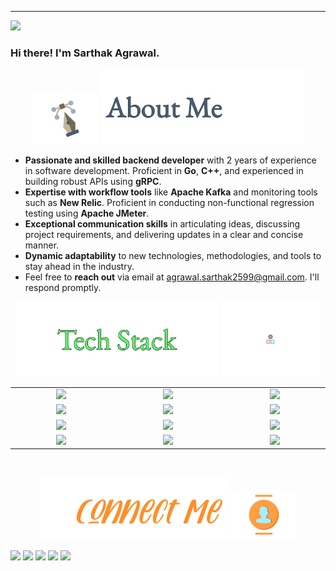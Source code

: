 <hr>

![](https://komarev.com/ghpvc/?username=sarthakagrawal34)

### Hi there! I'm Sarthak Agrawal.

<p align="center"> 
  <img src="https://github.com/sarthakagrawal34/sarthakagrawal34/blob/gh-pages/assets/pen-doretti-nicholas-dribble.gif" height="80em" />
  <img src="https://github.com/sarthakagrawal34/sarthakagrawal34/blob/gh-pages/assets/AboutMe-light.png" height="120em" />
</p>

<ul>
  <li><strong>Passionate and skilled backend developer</strong> with 2 years of experience in software development. Proficient in <strong>Go</strong>, <strong>C++</strong>, and experienced in building robust APIs using <strong>gRPC</strong>.</li>
  <li><strong>Expertise with workflow tools</strong> like <strong>Apache Kafka</strong> and monitoring tools such as <strong>New Relic</strong>. Proficient in conducting non-functional regression testing using <strong>Apache JMeter</strong>.</li>
  <li><strong>Exceptional communication skills</strong> in articulating ideas, discussing project requirements, and delivering updates in a clear and concise manner.</li>
  <li><strong>Dynamic adaptability</strong> to new technologies, methodologies, and tools to stay ahead in the industry.</li>
  <li>Feel free to <strong>reach out</strong> via email at <a href="mailto:agrawal.sarthak2599@gmail.com">agrawal.sarthak2599@gmail.com</a>. I'll respond promptly.</li>
</ul>

<p align="center">
  <img src="https://github.com/sarthakagrawal34/sarthakagrawal34/blob/gh-pages/assets/TechStack-light-center.png" height="120em" />
  <img src="https://github.com/sarthakagrawal34/sarthakagrawal34/blob/gh-pages/assets/resp-dribble.gif" height="120em" />
</p>

<div align="center">
  <table>
    <col width="200em" />
    <col width="220em" />
    <col width="200em" />
    <tr>
      <td align="center"><img src="https://img.shields.io/badge/-Go-white?logo=Go&logoColor=%2300ADD8" /></td>
      <td align="center"><img src="https://img.shields.io/badge/-C++-white?style=flat&logo=C%2B%2B&logoColor=00599C" /></td>
      <td align="center"><img src="https://img.shields.io/badge/Java-ED8B00?style=for-the-badge&logo=openjdk&logoColor=white" /></td>
    </tr>
    <tr>
      <td align="center"><img src="https://img.shields.io/badge/-MySQL-white?style=flat&logo=mysql" /></td>
      <td align="center"><img src="https://img.shields.io/badge/-MongoDB-white?logo=MongoDB&logoColor=%2347A248" /></td>
      <td align="center"><img src="https://img.shields.io/badge/-Redis-white?logo=Redis&logoColor=%23DC382D" /></td>
    </tr>
    <tr>
      <td align="center"><img src="https://img.shields.io/badge/-Kafka-white?logo=Apache-Kafka&logoColor=%23231F20" /></td>
      <td align="center"><img src="https://img.shields.io/badge/-New%20Relic-white?logo=New%20Relic&logoColor=%231CE783" /></td>
      <td align="center"><img src="https://img.shields.io/badge/-JMeter-white?logo=Apache%20JMeter&logoColor=%23D22128" /></td>
    </tr>
    <tr>
      <td align="center"><img src="https://img.shields.io/badge/-Git-white?style=flat&logo=git" /></td>
      <td align="center"><img src="https://img.shields.io/badge/-React-white?logo=React&logoColor=%2361DAFB" /></td>
      <td align="center"><img src="https://img.shields.io/badge/-VS%20Code-white?style=flat&logo=visual-studio-code&logoColor=007ACC" /></td>
    </tr>
  </table>
</div>

<br>

<p align="center"> 
  <img src="https://github.com/sarthakagrawal34/sarthakagrawal34/blob/gh-pages/assets/Connect-light-0x01.jpg" height="100em" />
  <img src="https://github.com/sarthakagrawal34/sarthakagrawal34/blob/gh-pages/assets/team-doretti-nicolas-dribble.gif" height="80em" />
</p>

<p align="left">
  <a href="mailto:agrawal.sarthak2599@gmail.com"><img src="https://img.shields.io/badge/-sarthakagrawal.com-D14836?style=flat&logo=Gmail&logoColor=white"/></a>
  <a href="https://www.linkedin.com/in/sarthak-agrawal-4876a2194"><img src="https://img.shields.io/badge/-Sarthak%20Agrawal-0077B5?style=flat&logo=Linkedin&logoColor=white"/></a>
  <a href="https://auth.geeksforgeeks.org/user/sarthak2599/practice/"><img src="https://img.shields.io/badge/sarthak2599-darkgreen?style=flat&logo=geeksforgeeks&logoColor=white"/></a>
  <a href="https://leetcode.com/sarthak2599/"><img src="https://img.shields.io/badge/-sarthak2599-FFA116?style=flat&logo=Leetcode&logoColor=white"/></a>
  <a href="https://www.hackerrank.com/profile/agrawal_sarthak3"><img src="https://img.shields.io/badge/-sarthakagrawal34-2EC866?style=flat&logo=Hackerrank&logoColor=white"/></a>
</p>
